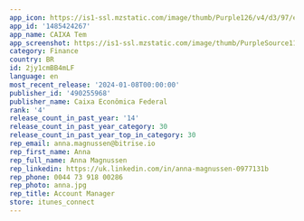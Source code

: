 ```yaml
---
app_icon: https://is1-ssl.mzstatic.com/image/thumb/Purple126/v4/d3/97/ea/d397ea60-b749-02d4-f41f-c6abab55295c/AppIcon-0-1x_U007ephone-0-85-220.png/1024x1024bb.png
app_id: '1485424267'
app_name: CAIXA Tem
app_screenshot: https://is1-ssl.mzstatic.com/image/thumb/PurpleSource116/v4/83/8f/2d/838f2d40-00d1-7de6-117d-9d782bf106e1/00f66c2b-696a-4464-9a88-15e712a0549b_iOS_65_1.png/1242x2688bb.png
category: Finance
country: BR
id: 2jy1cmBB4mLF
language: en
most_recent_release: '2024-01-08T00:00:00'
publisher_id: '490255968'
publisher_name: Caixa Econômica Federal
rank: '4'
release_count_in_past_year: '14'
release_count_in_past_year_category: 30
release_count_in_past_year_top_in_category: 30
rep_email: anna.magnussen@bitrise.io
rep_first_name: Anna
rep_full_name: Anna Magnussen
rep_linkedin: https://uk.linkedin.com/in/anna-magnussen-0977131b
rep_phone: 0044 73 918 00286
rep_photo: anna.jpg
rep_title: Account Manager
store: itunes_connect
---
```

